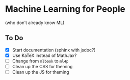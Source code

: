 # Machine Learning for People

(who don't already know ML)

## To Do

- [x] Start documentation (sphinx with jsdoc?)
- [x] Use KaTeX instead of MathJax?
- [ ] Change from `mlbook` to `ml4p`
- [ ] Clean up the CSS for theming
- [ ] Clean up the JS for theming
